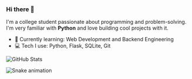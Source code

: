 ### Hi there 👋

I'm a college student passionate about programming and problem-solving.  
I'm very familiar with **Python** and love building cool projects with it.  

- 🔭 Currently learning: Web Development and Backend Engineering  
- 💻 Tech I use: Python, Flask, SQLite, Git  

<!-- GitHub stats (optional) -->
![GitHub Stats](https://github-readme-stats.vercel.app/api?username=ayankb&show_icons=true&theme=radical)

<!-- Add snake animation (optional) -->
![Snake animation](https://github.com/ayankb/ayankb/blob/output/github-contribution-grid-snake.svg)

